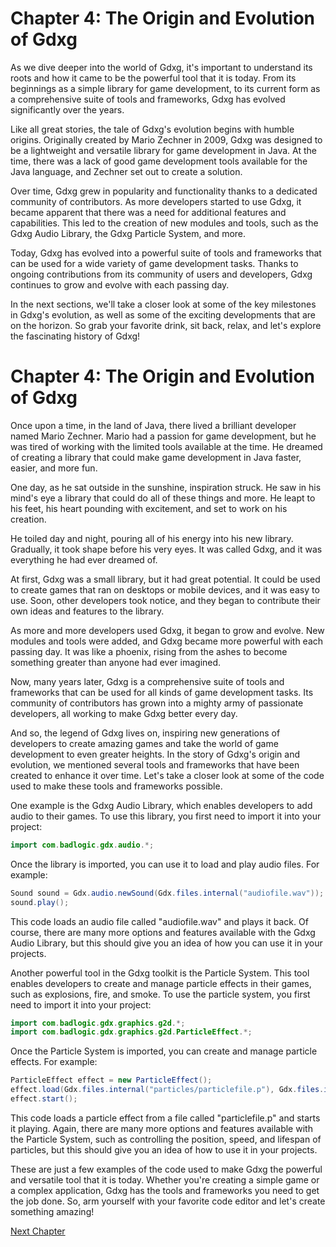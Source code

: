 # Chapter 4: The Origin and Evolution of Gdxg

As we dive deeper into the world of Gdxg, it's important to understand its roots and how it came to be the powerful tool that it is today. From its beginnings as a simple library for game development, to its current form as a comprehensive suite of tools and frameworks, Gdxg has evolved significantly over the years.

Like all great stories, the tale of Gdxg's evolution begins with humble origins. Originally created by Mario Zechner in 2009, Gdxg was designed to be a lightweight and versatile library for game development in Java. At the time, there was a lack of good game development tools available for the Java language, and Zechner set out to create a solution.

Over time, Gdxg grew in popularity and functionality thanks to a dedicated community of contributors. As more developers started to use Gdxg, it became apparent that there was a need for additional features and capabilities. This led to the creation of new modules and tools, such as the Gdxg Audio Library, the Gdxg Particle System, and more.

Today, Gdxg has evolved into a powerful suite of tools and frameworks that can be used for a wide variety of game development tasks. Thanks to ongoing contributions from its community of users and developers, Gdxg continues to grow and evolve with each passing day.

In the next sections, we'll take a closer look at some of the key milestones in Gdxg's evolution, as well as some of the exciting developments that are on the horizon. So grab your favorite drink, sit back, relax, and let's explore the fascinating history of Gdxg!
# Chapter 4: The Origin and Evolution of Gdxg

Once upon a time, in the land of Java, there lived a brilliant developer named Mario Zechner. Mario had a passion for game development, but he was tired of working with the limited tools available at the time. He dreamed of creating a library that could make game development in Java faster, easier, and more fun.

One day, as he sat outside in the sunshine, inspiration struck. He saw in his mind's eye a library that could do all of these things and more. He leapt to his feet, his heart pounding with excitement, and set to work on his creation.

He toiled day and night, pouring all of his energy into his new library. Gradually, it took shape before his very eyes. It was called Gdxg, and it was everything he had ever dreamed of.

At first, Gdxg was a small library, but it had great potential. It could be used to create games that ran on desktops or mobile devices, and it was easy to use. Soon, other developers took notice, and they began to contribute their own ideas and features to the library.

As more and more developers used Gdxg, it began to grow and evolve. New modules and tools were added, and Gdxg became more powerful with each passing day. It was like a phoenix, rising from the ashes to become something greater than anyone had ever imagined.

Now, many years later, Gdxg is a comprehensive suite of tools and frameworks that can be used for all kinds of game development tasks. Its community of contributors has grown into a mighty army of passionate developers, all working to make Gdxg better every day.

And so, the legend of Gdxg lives on, inspiring new generations of developers to create amazing games and take the world of game development to even greater heights.
In the story of Gdxg's origin and evolution, we mentioned several tools and frameworks that have been created to enhance it over time. Let's take a closer look at some of the code used to make these tools and frameworks possible.

One example is the Gdxg Audio Library, which enables developers to add audio to their games. To use this library, you first need to import it into your project:

```java
import com.badlogic.gdx.audio.*;
```

Once the library is imported, you can use it to load and play audio files. For example:

```java
Sound sound = Gdx.audio.newSound(Gdx.files.internal("audiofile.wav"));
sound.play();
```

This code loads an audio file called "audiofile.wav" and plays it back. Of course, there are many more options and features available with the Gdxg Audio Library, but this should give you an idea of how you can use it in your projects.

Another powerful tool in the Gdxg toolkit is the Particle System. This tool enables developers to create and manage particle effects in their games, such as explosions, fire, and smoke. To use the particle system, you first need to import it into your project:

```java
import com.badlogic.gdx.graphics.g2d.*;
import com.badlogic.gdx.graphics.g2d.ParticleEffect.*;
```

Once the Particle System is imported, you can create and manage particle effects. For example:

```java
ParticleEffect effect = new ParticleEffect();
effect.load(Gdx.files.internal("particles/particlefile.p"), Gdx.files.internal("particles"));
effect.start();
```

This code loads a particle effect from a file called "particlefile.p" and starts it playing. Again, there are many more options and features available with the Particle System, such as controlling the position, speed, and lifespan of particles, but this should give you an idea of how to use it in your projects.

These are just a few examples of the code used to make Gdxg the powerful and versatile tool that it is today. Whether you're creating a simple game or a complex application, Gdxg has the tools and frameworks you need to get the job done. So, arm yourself with your favorite code editor and let's create something amazing!


[Next Chapter](05_Chapter05.md)